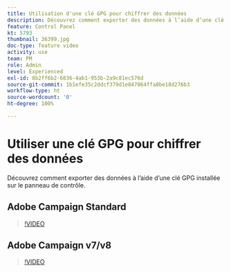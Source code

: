 ```yaml
---
title: Utilisation d'une clé GPG pour chiffrer des données
description: Découvrez comment exporter des données à l’aide d’une clé GPG installée sur le Panneau de contrôle.
feature: Control Panel
kt: 5793
thumbnail: 36399.jpg
doc-type: feature video
activity: use
team: PM
role: Admin
level: Experienced
exl-id: 8b2ff6b2-6836-4ab1-953b-2a9c81ec576d
source-git-commit: 1b1efe35c2ddcf379d1e847064ffa8be18d276b3
workflow-type: ht
source-wordcount: '0'
ht-degree: 100%

---
```


# Utiliser une clé GPG pour chiffrer des données

Découvrez comment exporter des données à l’aide d’une clé GPG installée sur le panneau de contrôle.

## Adobe Campaign Standard

>[!VIDEO](https://video.tv.adobe.com/v/36380?quality=12&learn=0n)

## Adobe Campaign v7/v8

>[!VIDEO](https://video.tv.adobe.com/v/36399?quality=12&learn=0n)
